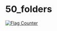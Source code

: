# 50_folders
<a href="https://info.flagcounter.com/67gc"><img src="https://s11.flagcounter.com/mini/67gc/bg_FFFFFF/txt_000000/border_CCCCCC/flags_1/" alt="Flag Counter" border="0"></a>
